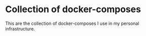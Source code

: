 # Collection of docker-composes

This are the collection of docker-composes I use in my personal infrastructure.
